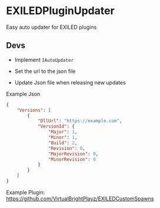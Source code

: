 # EXILEDPluginUpdater
 Easy auto updater for EXILED plugins

## Devs

- Implement `IAutoUpdater`

- Set the url to the json file

- Update Json file when releasing new updates

Example Json
```json
{
    "Versions": [
        {
            "DllUrl": "https://example.com",
            "VersionId": {
                "Major": 1,
                "Minor": 1,
                "Build": 2,
                "Revision": 0,
                "MajorRevision": 0,
                "MinorRevision": 0
            }
        }
    ]
}
```

Example Plugin: https://github.com/VirtualBrightPlayz/EXILEDCustomSpawns
